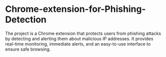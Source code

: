 # Chrome-extension-for-Phishing-Detection
The project is a Chrome extension that protects users from phishing attacks by detecting and alerting them about malicious IP addresses. It provides real-time monitoring, immediate alerts, and an easy-to-use interface to ensure safe browsing.
